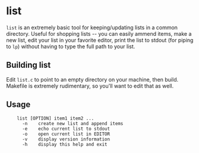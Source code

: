 list
====
`list` is an extremely basic tool for keeping/updating lists in a common
directory. Useful for shopping lists -- you can easily ammend items, make a new
list, edit your list in your favorite editor, print the list to stdout (for
piping to `lp`) without having to type the full path to your list.

Building list
-------------
Edit `list.c` to point to an empty directory on your machine, then build.
Makefile is extremely rudimentary, so you'll want to edit that as well.

Usage
-----
        list [OPTION] item1 item2 ...
          -n    create new list and append items
          -e    echo current list to stdout
          -o    open current list in EDITOR
          -v    display version information
          -h    display this help and exit
